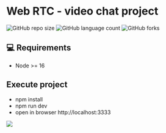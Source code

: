 # Web RTC - video chat project

![GitHub repo size](https://img.shields.io/github/repo-size/willianmarquess/webrtc-project?style=for-the-badge)
![GitHub language count](https://img.shields.io/github/languages/count/willianmarquess/webrtc-project?style=for-the-badge)
![GitHub forks](https://img.shields.io/github/forks/willianmarquess/webrtc-project?style=for-the-badge)

## 💻 Requirements

* Node >= 16

## Execute project

* npm install
* npm run dev
* open in browser http://localhost:3333

![](https://github.com/willianmarquess/Your_GIF_Name.gif)
